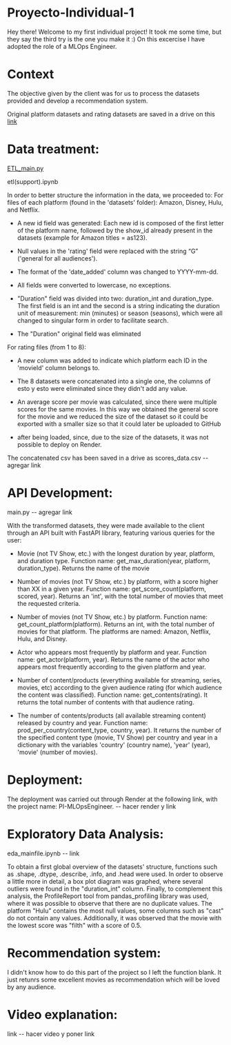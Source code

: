 # Proyecto-Individual-1
Hey there! Welcome to my first individual project! It took me some time, but they say the third try is the one you make it :) On this excercise I have adopted the role of a MLOps Engineer.

# Context
The objective given by the client was for us to process the datasets provided and develop a recommendation system.

Original platform datasets and rating datasets are saved in a drive on this <a href="https://drive.google.com/drive/folders/1oPQRbG3WkTkk8uIAiQF7f6PKOc1CPRxI?usp=share_link" rel="nofollow">link</a>

# Data treatment:
[ETL_main.py](https://github.com/josefinaloyola/Proyecto-Individual-1/blob/main/ETL_main.py)

etl(support).ipynb

In order to better structure the information in the data, we proceeded to:
For files of each platform (found in the 'datasets' folder): Amazon, Disney, Hulu, and Netflix.

* A new id field was generated: Each new id is composed of the first letter of the platform name, followed by the show_id already present in the datasets (example for Amazon titles = as123).

* Null values in the 'rating' field were replaced with the string “G” ('general for all audiences').

* The format of the 'date_added' column was changed to YYYY-mm-dd.

* All fields were converted to lowercase, no exceptions.

* "Duration" field was divided into two: duration_int and duration_type. The first field is an int and the second is a string indicating the duration unit of measurement: min (minutes) or season (seasons), which were all changed to singular form in order to facilitate search.

* The "Duration" original field was eliminated

For rating files (from 1 to 8):

* A new column was added to indicate which platform each ID in the 'movieId' column belongs to.

* The 8 datasets were concatenated into a single one, the columns of esto y esto were eliminated since they didn't add any value. 

* An average score per movie was calculated, since there were multiple scores for the same movies. In this way we obtained the general score for the movie and we reduced the size of the dataset so it could be exported with a smaller size so that it could later be uploaded to GitHub 

* after being loaded, since, due to the size of the datasets, it was not possible to deploy on Render.

The concatenated csv has been saved in a drive as scores_data.csv -- agregar link

# API Development:
main.py -- agregar link

With the transformed datasets, they were made available to the client through an API built with FastAPI library, featuring various queries for the user:

* Movie (not TV Show, etc.) with the longest duration by year, platform, and duration type. Function name: get_max_duration(year, platform, duration_type). Returns the name of the movie

* Number of movies (not TV Show, etc.) by platform, with a score higher than XX in a given year. Function name: get_score_count(platform, scored, year). Returns an 'int', with the total number of movies that meet the requested criteria.

* Number of movies (not TV Show, etc.) by platform. Function name: get_count_platform(platform). Returns an int, with the total number of movies for that platform. The platforms are named: Amazon, Netflix, Hulu, and Disney.

* Actor who appears most frequently by platform and year. Function name: get_actor(platform, year). Returns the name of the actor who appears most frequently according to the given platform and year.

* Number of content/products (everything available for streaming, series, movies, etc) according to the given audience rating (for which audience the content was classified). Function name: get_contents(rating). It returns the total number of contents with that audience rating.

* The number of contents/products (all available streaming content) released by country and year. Function name: prod_per_country(content_type, country, year). It returns the number of the specified content type (movie, TV Show) per country and year in a dictionary with the variables 'country' (country name), 'year' (year), 'movie' (number of movies).

# Deployment:
The deployment was carried out through Render at the following link, with the project name: PI-MLOpsEngineer. -- hacer render y link

# Exploratory Data Analysis:
eda_mainfile.ipynb -- link

To obtain a first global overview of the datasets' structure, functions such as .shape, .dtype, .describe, .info, and .head were used. In order to observe a little more in detail, a box plot diagram was graphed, where several outliers were found in the "duration_int" column. Finally, to complement this analysis, the ProfileReport tool from pandas_profiling library was used, where it was possible to observe that there are no duplicate values. The platform "Hulu" contains the most null values, some columns such as "cast" do not contain any values. Additionally, it was observed that the movie with the lowest score was "filth" with a score of 0.5.

# Recommendation system:

I didn't know how to do this part of the project so I left the function blank. It just retunrs some excellent movies as recommendation which will be loved by any audience.


# Video explanation:
link -- hacer video y poner link
